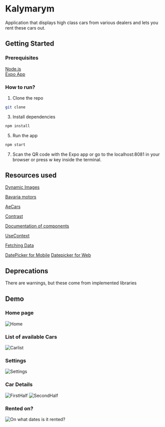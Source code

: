 # Kalymarym

Application that displays high class cars from various dealers and lets you rent these cars out.

## Getting Started

### Prerequisites

[Node.js](https://nodejs.org/en/)<br/>
[Expo App](https://expo.dev/tools#client)

### How to run?

1. Clone the repo <br>

```bash
git clone
```

3. Install dependencies <br>

```bash
npm install
```

5. Run the app <br>

```bash
npm start
```

7. Scan the QR code with the Expo app or go to the localhost:8081 in your browser or press w key inside the terminal.

## Resources used

[Dynamic Images](https://careerwithvasanth.medium.com/how-to-use-local-images-dynamically-in-react-native-71b9f3b0db20)

[Bavaria motors](https://www.bavariamotors.be/nl)

[AeCars](https://www.aecars.be/home/)

[Contrast](https://webaim.org/resources/contrastchecker/)

[Documentation of components](https://reactnative.dev/docs/components-and-apis)

[UseContext](https://react.dev/reference/react/useContext)

[Fetching Data](https://reactnative.dev/docs/network)

[DatePicker for Mobile](https://www.npmjs.com/package/@react-native-community/datetimepicker)
[Datepicker for Web](https://www.npmjs.com/package/react-datepicker)

## Deprecations

There are warnings, but these come from implemented libraries

## Demo

### Home page

![Home](https://github.com/DaniilSsv/Cross-Platform/blob/8c240e3d467cce3670d870e555346aab6cb146a1/src/assets/readme/Screenshot_20241222_141507_Expo%20Go.jpg)

### List of available Cars

![Carlist](https://github.com/DaniilSsv/Cross-Platform/blob/8c240e3d467cce3670d870e555346aab6cb146a1/src/assets/readme/Screenshot_20241222_141512_Expo%20Go.jpg)

### Settings

![Settings](https://github.com/DaniilSsv/Cross-Platform/blob/8c240e3d467cce3670d870e555346aab6cb146a1/src/assets/readme/Screenshot_20241222_141518_Expo%20Go.jpg)

### Car Details

![FirstHalf](https://github.com/DaniilSsv/Cross-Platform/blob/8c240e3d467cce3670d870e555346aab6cb146a1/src/assets/readme/Screenshot_20241222_141527_Expo%20Go.jpg)
![SecondHalf](https://github.com/DaniilSsv/Cross-Platform/blob/8c240e3d467cce3670d870e555346aab6cb146a1/src/assets/readme/Screenshot_20241222_141530_Expo%20Go.jpg)

### Rented on?

![On what dates is it rented?](https://github.com/DaniilSsv/Cross-Platform/blob/fae2c55acb48500d430cae239213eb7e1515bd89/src/assets/readme/Screenshot_20241222_142743_Expo%20Go.jpg)
